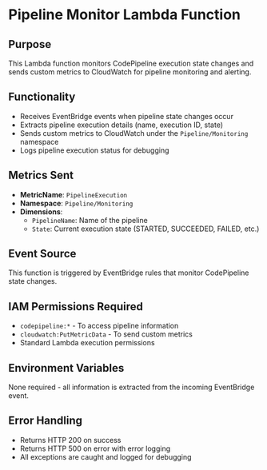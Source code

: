 # Pipeline Monitor Lambda Function

## Purpose
This Lambda function monitors CodePipeline execution state changes and sends custom metrics to CloudWatch for pipeline monitoring and alerting.

## Functionality
- Receives EventBridge events when pipeline state changes occur
- Extracts pipeline execution details (name, execution ID, state)
- Sends custom metrics to CloudWatch under the `Pipeline/Monitoring` namespace
- Logs pipeline execution status for debugging

## Metrics Sent
- **MetricName**: `PipelineExecution`
- **Namespace**: `Pipeline/Monitoring`
- **Dimensions**:
  - `PipelineName`: Name of the pipeline
  - `State`: Current execution state (STARTED, SUCCEEDED, FAILED, etc.)

## Event Source
This function is triggered by EventBridge rules that monitor CodePipeline state changes.

## IAM Permissions Required
- `codepipeline:*` - To access pipeline information
- `cloudwatch:PutMetricData` - To send custom metrics
- Standard Lambda execution permissions

## Environment Variables
None required - all information is extracted from the incoming EventBridge event.

## Error Handling
- Returns HTTP 200 on success
- Returns HTTP 500 on error with error logging
- All exceptions are caught and logged for debugging 